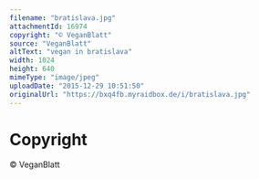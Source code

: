 ```yaml
---
filename: "bratislava.jpg"
attachmentId: 16974
copyright: "© VeganBlatt"
source: "VeganBlatt"
altText: "vegan in bratislava"
width: 1024
height: 640
mimeType: "image/jpeg"
uploadDate: "2015-12-29 10:51:50"
originalUrl: "https://bxq4fb.myraidbox.de/i/bratislava.jpg"
---
```


# Copyright

© VeganBlatt
